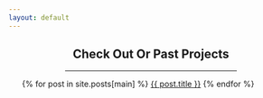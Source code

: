 ```yaml
---
layout: default
---
```


<div style="padding: 0 100 0 100;">
  <h2 style="text-align: center;">Check Out Or Past Projects</h2>
  <hr>
</div>

<section>
<ul>
{% for post in site.posts[main] %}
  <l1><a href="/posts/main/{{ post.title }}">{{ post.title }}</a></li>
{% endfor %}
</ul>
</section>
